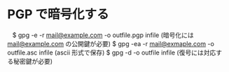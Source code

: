 # PGP で暗号化する

    $ gpg -e -r mail@example.com -o outfile.pgp infile (暗号化には mail@example.com の公開鍵が必要)
    $ gpg -ea -r mail@exmaple.com -o outfile.asc infile (ascii 形式で保存)
    $ gpg -d -o outfile infile (復号には対応する秘密鍵が必要)
